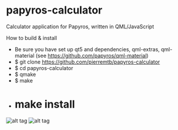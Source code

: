 # papyros-calculator
Calculator application for Papyros, written in QML/JavaScript

How to build & install
- Be sure you have set up qt5 and dependencies, qml-extras, qml-material (see https://github.com/papyros/qml-material)
- $ git clone https://github.com/pierremtb/papyros-calculator
- $ cd papyros-calculator
- $ qmake
- $ make
- # make install

![alt tag](https://raw.githubusercontent.com/PierreJacquier/papyros-calculator/master/papyros-calculator.png)
![alt tag](https://raw.githubusercontent.com/PierreJacquier/papyros-calculator/master/papyros-calculator-windows.png)

